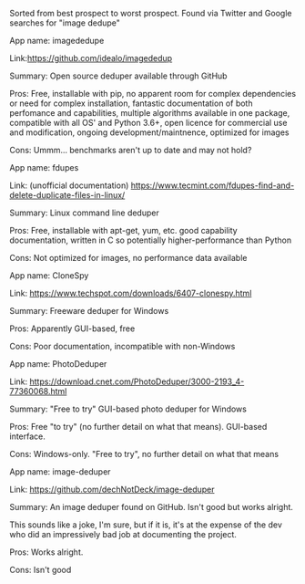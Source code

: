 Sorted from best prospect to worst prospect. Found via Twitter and Google searches for "image dedupe"

App name: imagededupe

Link:https://github.com/idealo/imagededup

Summary: Open source deduper available through GitHub

Pros: Free, installable with pip, no apparent room for complex dependencies or need for complex installation, fantastic documentation of both perfomance and capabilities, multiple algorithms available in one package, compatible with all OS' and Python 3.6+, open licence for commercial use and modification, ongoing development/maintnence, optimized for images

Cons: Ummm... benchmarks aren't up to date and may not hold?


App name: fdupes

Link: (unofficial documentation) https://www.tecmint.com/fdupes-find-and-delete-duplicate-files-in-linux/

Summary: Linux command line deduper

Pros: Free, installable with apt-get, yum, etc. good capability documentation, written in C so potentially higher-performance than Python

Cons: Not optimized for images, no performance data available


App name: CloneSpy

Link: https://www.techspot.com/downloads/6407-clonespy.html

Summary: Freeware deduper for Windows

Pros: Apparently GUI-based, free

Cons: Poor documentation, incompatible with non-Windows


App name: PhotoDeduper

Link: https://download.cnet.com/PhotoDeduper/3000-2193_4-77360068.html

Summary: "Free to try" GUI-based photo deduper for Windows

Pros: Free "to try" (no further detail on what that means). GUI-based interface.

Cons: Windows-only. "Free to try", no further detail on what that means


App name: image-deduper

Link: https://github.com/dechNotDeck/image-deduper

Summary: An image deduper found on GitHub. Isn't good but works alright. 

This sounds like a joke, I'm sure, but if it is, it's at the expense of the dev who did an impressively bad job at documenting the project.

Pros: Works alright.

Cons: Isn't good
